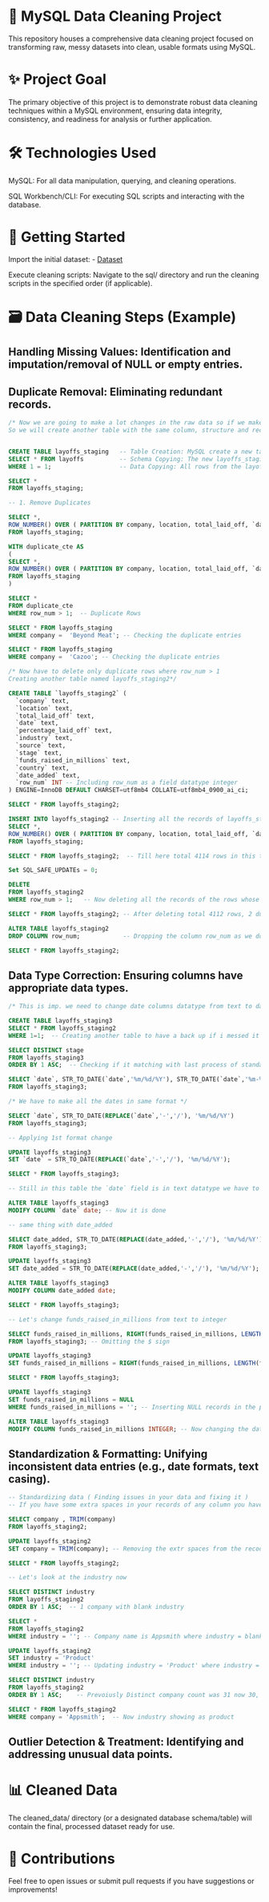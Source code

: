 # 🧹 MySQL Data Cleaning Project
This repository houses a comprehensive data cleaning project focused on transforming raw, messy datasets into clean, usable formats using MySQL.

# ✨ Project Goal
The primary objective of this project is to demonstrate robust data cleaning techniques within a MySQL environment, ensuring data integrity, consistency, and readiness for analysis or further application.

# 🛠️ Technologies Used
MySQL: For all data manipulation, querying, and cleaning operations.

SQL Workbench/CLI: For executing SQL scripts and interacting with the database.

# 🚀 Getting Started

Import the initial dataset: - <a href="https://github.com/AritroPaul23/SQL_Data_Cleaning_Project/blob/main/layoffs.csv">Dataset</a>

Execute cleaning scripts: Navigate to the sql/ directory and run the cleaning scripts in the specified order (if applicable).

# 🗃️ Data Cleaning Steps (Example)
## Handling Missing Values: Identification and imputation/removal of NULL or empty entries.

## Duplicate Removal: Eliminating redundant records.

```sql
/* Now we are going to make a lot changes in the raw data so if we make some mistake in the process we should have the raw data to go back.
So we will create another table with the same column, structure and record like layoffs*/


CREATE TABLE layoffs_staging   -- Table Creation: MySQL create a new table named layoffs_staging
SELECT * FROM layoffs          -- Schema Copying: The new layoffs_staging table will inherit the same column names and data types as the layoffs table. It essentially clones the structure of layoffs.
WHERE 1 = 1;                   -- Data Copying: All rows from the layoffs table will be copied into the newly created layoffs_staging table. The WHERE 1=1 clause is a condition that is always true.

SELECT *
FROM layoffs_staging;

-- 1. Remove Duplicates

SELECT *,
ROW_NUMBER() OVER ( PARTITION BY company, location, total_laid_off, `date`, percentage_laid_off, industry, stage, funds_raised_in_millions, country ) AS row_num
FROM layoffs_staging;

WITH duplicate_cte AS
(
SELECT *,
ROW_NUMBER() OVER ( PARTITION BY company, location, total_laid_off, `date`, percentage_laid_off, industry, stage, funds_raised_in_millions, country ) AS row_num
FROM layoffs_staging
)

SELECT *
FROM duplicate_cte
WHERE row_num > 1;  -- Duplicate Rows

SELECT * FROM layoffs_staging
WHERE company =  'Beyond Meat'; -- Checking the duplicate entries

SELECT * FROM layoffs_staging
WHERE company =  'Cazoo'; -- Checking the duplicate entries

/* Now have to delete only duplicate rows where row_num > 1
Creating another table named layoffs_staging2*/

CREATE TABLE `layoffs_staging2` (
  `company` text,
  `location` text,
  `total_laid_off` text,
  `date` text,
  `percentage_laid_off` text,
  `industry` text,
  `source` text,
  `stage` text,
  `funds_raised_in_millions` text,
  `country` text,
  `date_added` text,
  `row_num` INT -- Including row_num as a field datatype integer
) ENGINE=InnoDB DEFAULT CHARSET=utf8mb4 COLLATE=utf8mb4_0900_ai_ci;

SELECT * FROM layoffs_staging2;

INSERT INTO layoffs_staging2 -- Inserting all the records of layoffs_staging including row_num
SELECT *,
ROW_NUMBER() OVER ( PARTITION BY company, location, total_laid_off, `date`, percentage_laid_off, industry, stage, funds_raised_in_millions, country ) AS row_num
FROM layoffs_staging;

SELECT * FROM layoffs_staging2;  -- Till here total 4114 rows in this table

Set SQL_SAFE_UPDATEs = 0;

DELETE
FROM layoffs_staging2
WHERE row_num > 1;   -- Now deleting all the records of the rows whose row_num > 1

SELECT * FROM layoffs_staging2; -- After deleting total 4112 rows, 2 duplicate rows are deleted.

ALTER TABLE layoffs_staging2
DROP COLUMN row_num;            -- Dropping the column row_num as we don't need it anymore.

SELECT * FROM layoffs_staging2;

```

## Data Type Correction: Ensuring columns have appropriate data types.

```sql
/* This is imp. we need to change date columns datatype from text to date datatype*/

CREATE TABLE layoffs_staging3
SELECT * FROM layoffs_staging2
WHERE 1=1;  -- Creating another table to have a back up if i messed it up

SELECT DISTINCT stage
FROM layoffs_staging3
ORDER BY 1 ASC;  -- Checking if it matching with last process of standardization

SELECT `date`, STR_TO_DATE(`date`,'%m/%d/%Y'), STR_TO_DATE(`date`,'%m-%d-%Y')
FROM layoffs_staging3;

/* We have to make all the dates in same format */

SELECT `date`, STR_TO_DATE(REPLACE(`date`,'-','/'), '%m/%d/%Y')
FROM layoffs_staging3;

-- Applying 1st format change

UPDATE layoffs_staging3
SET `date` = STR_TO_DATE(REPLACE(`date`,'-','/'), '%m/%d/%Y');

SELECT * FROM layoffs_staging3;

-- Still in this table the `date` field is in text datatype we have to change it for further calculations

ALTER TABLE layoffs_staging3
MODIFY COLUMN `date` date; -- Now it is done

-- same thing with date_added

SELECT date_added, STR_TO_DATE(REPLACE(date_added,'-','/'), '%m/%d/%Y')
FROM layoffs_staging3;

UPDATE layoffs_staging3
SET date_added = STR_TO_DATE(REPLACE(date_added,'-','/'), '%m/%d/%Y');

ALTER TABLE layoffs_staging3
MODIFY COLUMN date_added date;

SELECT * FROM layoffs_staging3;

-- Let's change funds_raised_in_millions from text to integer

SELECT funds_raised_in_millions, RIGHT(funds_raised_in_millions, LENGTH(funds_raised_in_millions)-1)
FROM layoffs_staging3; -- Omitting the $ sign

UPDATE layoffs_staging3
SET funds_raised_in_millions = RIGHT(funds_raised_in_millions, LENGTH(funds_raised_in_millions)-1); -- Updating the records without $ in the table

SELECT * FROM layoffs_staging3;

UPDATE layoffs_staging3
SET funds_raised_in_millions = NULL
WHERE funds_raised_in_millions = ''; -- Inserting NULL records in the place of blank records

ALTER TABLE layoffs_staging3
MODIFY COLUMN funds_raised_in_millions INTEGER; -- Now changing the datatype to text to INTEGER
```

## Standardization & Formatting: Unifying inconsistent data entries (e.g., date formats, text casing).

```sql
-- Standardizing data ( Finding issues in your data and fixing it )
-- If you have some extra spaces in your records of any column you have to clean it.

SELECT company , TRIM(company)
FROM layoffs_staging2;

UPDATE layoffs_staging2
SET company = TRIM(company); -- Removing the extr spaces from the recods company and updating the new records without extraspaces in the same column.

SELECT * FROM layoffs_staging2;

-- Let's look at the industry now

SELECT DISTINCT industry
FROM layoffs_staging2
ORDER BY 1 ASC;  -- 1 company with blank industry

SELECT *
FROM layoffs_staging2
WHERE industry = ''; -- Company name is Appsmith where industry = blank / ''

UPDATE layoffs_staging2
SET industry = 'Product'
WHERE industry = ''; -- Updating industry = 'Product' where industry = '' ( Seached in google company like Appsmith, the companies showing in google are also in this table their industry is showing as product )

SELECT DISTINCT industry
FROM layoffs_staging2
ORDER BY 1 ASC;    -- Prevoiusly Distinct company count was 31 now 30, let's check further.

SELECT * FROM layoffs_staging2
WHERE company = 'Appsmith';  -- Now industry showing as product
```

## Outlier Detection & Treatment: Identifying and addressing unusual data points.

# 📊 Cleaned Data
The cleaned_data/ directory (or a designated database schema/table) will contain the final, processed dataset ready for use.

# 🤝 Contributions
Feel free to open issues or submit pull requests if you have suggestions or improvements!
